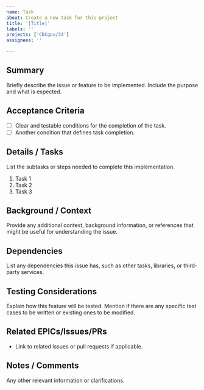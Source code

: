 ```yaml
---
name: Task
about: Create a new task for this project
title: '[Title]'
labels: ''
projects: ['CDCgov/34']
assignees: ''

---
```


## Summary
Briefly describe the issue or feature to be implemented. Include the purpose and what is expected.

## Acceptance Criteria
- [ ] Clear and testable conditions for the completion of the task.
- [ ] Another condition that defines task completion.

## Details / Tasks
List the subtasks or steps needed to complete this implementation.

1. Task 1
2. Task 2
3. Task 3

## Background / Context
Provide any additional context, background information, or references that might be useful for understanding the issue.

## Dependencies
List any dependencies this issue has, such as other tasks, libraries, or third-party services.

## Testing Considerations
Explain how this feature will be tested. Mention if there are any specific test cases to be written or existing ones to be modified.

## Related EPICs/Issues/PRs
- Link to related issues or pull requests if applicable.

## Notes / Comments
Any other relevant information or clarifications.
